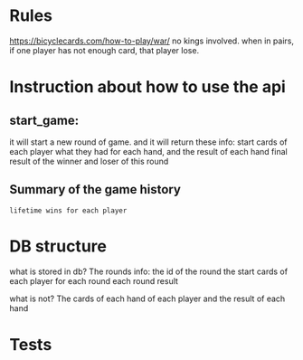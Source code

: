 # Rules
https://bicyclecards.com/how-to-play/war/
no kings involved.
when in pairs, if one player has not enough card, that player lose.


# Instruction about how to use the api
## start_game:
it will start a new round of game. and it will return these info:
    start cards of each player
    what they had for each hand, and the result of each hand
    final result of the winner and loser of this round

## Summary of the game history
    lifetime wins for each player

# DB structure
what is stored in db?
The rounds info:
    the id of the round
    the start cards of each player for each round
    each round result

what is not?
The cards of each hand of each player and the result of each hand

# Tests 


